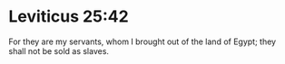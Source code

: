 # Leviticus 25:42

For they are my servants, whom I brought out of the land of Egypt; they shall not be sold as slaves.
